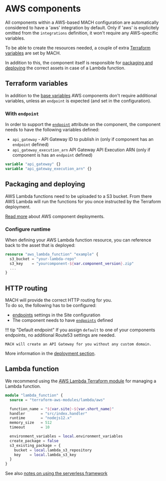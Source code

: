 # AWS components

All components within a AWS-based MACH configuration are automatically considered to have a 'aws' integration by default. Only if 'aws' is explicitely omitted from the `integrations` definition, it won't require any AWS-specific variables.

To be able to create the resources needed, a couple of extra [Terraform variables](#terraform-variables) are set by MACH.

In addition to this, the component itself is responsible for [packaging and deploying](#packaging-and-deploying) the correct assets in case of a Lambda function.

## Terraform variables

In addition to the [base variables](./index.md#required-variables) AWS components don't require additional variables, unless an `endpoint` is expected (and set in the configuration).

### With `endpoint`

In order to support the [`endpoint`](../deployment/config/aws.md#http-routing) attribute on the component, the component needs to have the following variables defined:

- `api_gateway` - API Gateway ID to publish in (only if component has an `endpoint` defined)
- `api_gateway_execution_arn` API Gateway API Execution ARN (only if component is has an `endpoint` defined)


```terraform
variable "api_gateway" {}
variable "api_gateway_execution_arn" {}
```

## Packaging and deploying

AWS Lambda functions need to be uploaded to a S3 bucket. From there AWS Lambda will run the functions for you once instructed by the Terraform deployment.

[Read more](../deployment/components.md#on-aws) about AWS component deployments.

### Configure runtime
When defining your AWS Lambda function resource, you can reference back to the asset that is deployed:

```terraform
resource "aws_lambda_function" "example" {
  s3_bucket = "your-lambda-repo"
  s3_key    = "yourcomponent-${var.component_version}.zip"
  ...
}
```
## HTTP routing

MACH will provide the correct HTTP routing for you.<br>
To do so, the following has to be configured:

- [endpoints](../syntax/sites.md) settings in the Site configuration
- The component needs to have [`endpoints`](../syntax/components.md) defined

!!! tip "Default endpoint"
    If you assign `default` to one of your components endpoints, no additional Route53 settings are needed.

    MACH will create an API Gateway for you without any custom domain.

More information in the [deployment section](../deployment/config/aws.md#http-routing).

## Lambda function

We recommend using the [AWS Lambda Terraform module](https://registry.terraform.io/modules/terraform-aws-modules/lambda/aws/latest) for managing a Lambda function.

```terraform
module "lambda_function" {
  source = "terraform-aws-modules/lambda/aws"

  function_name = "${var.site}-${var.short_name}"
  handler       = "src/index.handler"
  runtime       = "nodejs12.x"
  memory_size   = 512
  timeout       = 10

  environment_variables = local.environment_variables
  create_package = false
  s3_existing_package = {
    bucket = local.lambda_s3_repository
    key    = local.lambda_s3_key
  }
}
```

See also [notes on using the serverless framework](../deployment/config/components.md#serverless-framework)